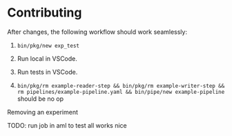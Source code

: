 # Contributing

After changes, the following workflow should work seamlessly:

1. `bin/pkg/new exp_test`
2. Run local in VSCode.
3. Run tests in VSCode.

4. `bin/pkg/rm example-reader-step && bin/pkg/rm example-writer-step && rm pipelines/example-pipeline.yaml && bin/pipe/new example-pipeline` should be no op

Removing an experiment

TODO:
run job in aml to test all works nice
